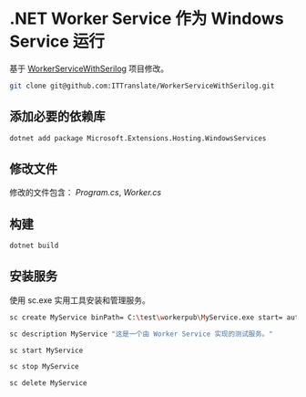 # .NET Worker Service 作为 Windows Service 运行

<!-- [Read the related article](https://ittranslator.cn/dotnet/csharp/2021/05/31/worker-service-with-serilog.html). -->

基于 [WorkerServiceWithSerilog](https://github.com/ITTranslate/WorkerServiceWithSerilog) 项目修改。

```bash
git clone git@github.com:ITTranslate/WorkerServiceWithSerilog.git
```

## 添加必要的依赖库

```bash
dotnet add package Microsoft.Extensions.Hosting.WindowsServices
```

## 修改文件

修改的文件包含： *Program.cs*, *Worker.cs*

## 构建

```bash
dotnet build
```

## 安装服务

使用 sc.exe 实用工具安装和管理服务。

```bash
sc create MyService binPath= C:\test\workerpub\MyService.exe start= auto displayname= "技术译站的测试服务"

sc description MyService "这是一个由 Worker Service 实现的测试服务。"

sc start MyService

sc stop MyService

sc delete MyService
```
